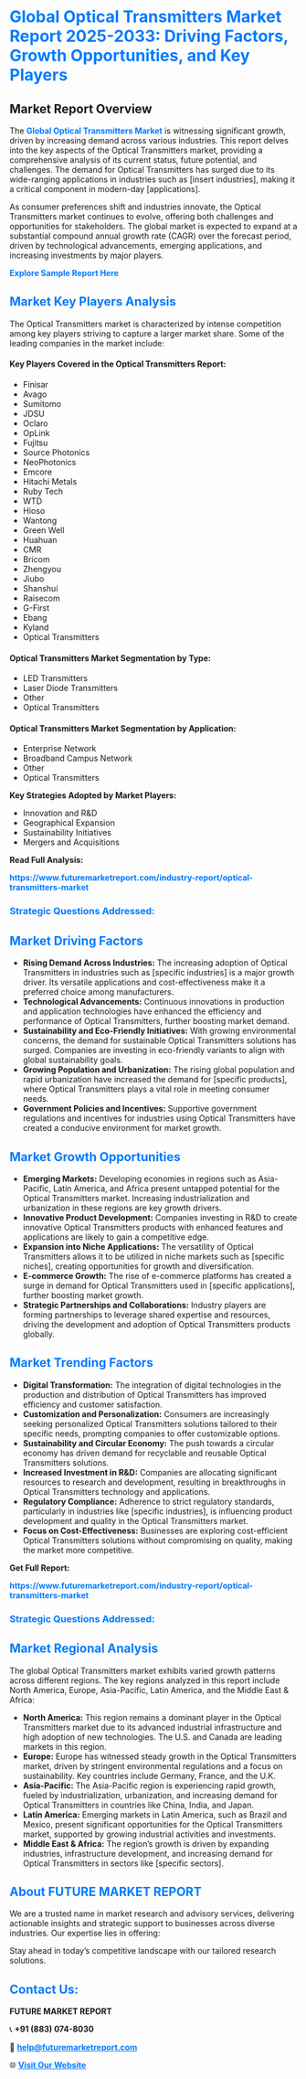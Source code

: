 <h1 style="color: #007BFF;">Global Optical Transmitters Market Report 2025-2033: Driving Factors, Growth Opportunities, and Key Players</h1>

<section id="overview">
<h2>Market Report Overview</h2>
<p>The <a href="https://www.futuremarketreport.com/industry-report/optical-transmitters-market" style="color: #007BFF; text-decoration: none;"><strong>Global Optical Transmitters Market</strong></a> is witnessing significant growth, driven by increasing demand across various industries. This report delves into the key aspects of the Optical Transmitters market, providing a comprehensive analysis of its current status, future potential, and challenges. The demand for Optical Transmitters has surged due to its wide-ranging applications in industries such as [insert industries], making it a critical component in modern-day [applications].</p>
<p>As consumer preferences shift and industries innovate, the Optical Transmitters market continues to evolve, offering both challenges and opportunities for stakeholders. The global market is expected to expand at a substantial compound annual growth rate (CAGR) over the forecast period, driven by technological advancements, emerging applications, and increasing investments by major players.</p>
</section>

<section id="overview">
<p><a href="https://www.futuremarketreport.com/request-sample/reportId=110448" style="color: #007BFF; text-decoration: none;"><strong>Explore Sample Report Here</strong></a></p>
</section>

<section id="key-players">
<h2 style="color: #007BFF;">Market Key Players Analysis</h2>
<p>The Optical Transmitters market is characterized by intense competition among key players striving to capture a larger market share. Some of the leading companies in the market include:</p>
<h4>Key Players Covered in the Optical Transmitters Report:</h4>
<ul><li>Finisar</li><li>Avago</li><li>Sumitomo</li><li>JDSU</li><li>Oclaro</li><li>OpLink</li><li>Fujitsu</li><li>Source Photonics</li><li>NeoPhotonics</li><li>Emcore</li><li>Hitachi Metals</li><li>Ruby Tech</li><li>WTD</li><li>Hioso</li><li>Wantong</li><li>Green Well</li><li>Huahuan</li><li>CMR</li><li>Bricom</li><li>Zhengyou</li><li>Jiubo</li><li>Shanshui</li><li>Raisecom</li><li>G-First</li><li>Ebang</li><li>Kyland</li><li>Optical Transmitters</li></ul>
<h4>Optical Transmitters Market Segmentation by Type:</h4>
<ul><li>LED Transmitters</li><li>Laser Diode Transmitters</li><li>Other</li><li>Optical Transmitters</li></ul>

<h4>Optical Transmitters Market Segmentation by Application:</h4>
<ul><li>Enterprise Network</li><li>Broadband Campus Network</li><li>Other</li><li>Optical Transmitters</li></ul>
<p><strong>Key Strategies Adopted by Market Players:</strong></p>
<ul>
<li>Innovation and R&D</li>
<li>Geographical Expansion</li>
<li>Sustainability Initiatives</li>
<li>Mergers and Acquisitions</li>
</ul>
</section>

<section>
<p><strong>Read Full Analysis: </strong></p><a href="https://www.futuremarketreport.com/industry-report/optical-transmitters-market" style="color: #007BFF; text-decoration: none;"><strong>https://www.futuremarketreport.com/industry-report/optical-transmitters-market</strong></a>
<h3 style="color: #007BFF;">Strategic Questions Addressed:</h3>
</section>

<section id="driving-factors">
<h2 style="color: #007BFF;">Market Driving Factors</h2>
<ul>
<li><strong>Rising Demand Across Industries:</strong> The increasing adoption of Optical Transmitters in industries such as [specific industries] is a major growth driver. Its versatile applications and cost-effectiveness make it a preferred choice among manufacturers.</li>
<li><strong>Technological Advancements:</strong> Continuous innovations in production and application technologies have enhanced the efficiency and performance of Optical Transmitters, further boosting market demand.</li>
<li><strong>Sustainability and Eco-Friendly Initiatives:</strong> With growing environmental concerns, the demand for sustainable Optical Transmitters solutions has surged. Companies are investing in eco-friendly variants to align with global sustainability goals.</li>
<li><strong>Growing Population and Urbanization:</strong> The rising global population and rapid urbanization have increased the demand for [specific products], where Optical Transmitters plays a vital role in meeting consumer needs.</li>
<li><strong>Government Policies and Incentives:</strong> Supportive government regulations and incentives for industries using Optical Transmitters have created a conducive environment for market growth.</li>
</ul>
</section>

<section id="growth-opportunities">
<h2 style="color: #007BFF;">Market Growth Opportunities</h2>
<ul>
<li><strong>Emerging Markets:</strong> Developing economies in regions such as Asia-Pacific, Latin America, and Africa present untapped potential for the Optical Transmitters market. Increasing industrialization and urbanization in these regions are key growth drivers.</li>
<li><strong>Innovative Product Development:</strong> Companies investing in R&D to create innovative Optical Transmitters products with enhanced features and applications are likely to gain a competitive edge.</li>
<li><strong>Expansion into Niche Applications:</strong> The versatility of Optical Transmitters allows it to be utilized in niche markets such as [specific niches], creating opportunities for growth and diversification.</li>
<li><strong>E-commerce Growth:</strong> The rise of e-commerce platforms has created a surge in demand for Optical Transmitters used in [specific applications], further boosting market growth.</li>
<li><strong>Strategic Partnerships and Collaborations:</strong> Industry players are forming partnerships to leverage shared expertise and resources, driving the development and adoption of Optical Transmitters products globally.</li>
</ul>
</section>

<section id="trending-factors">
<h2 style="color: #007BFF;">Market Trending Factors</h2>
<ul>
<li><strong>Digital Transformation:</strong> The integration of digital technologies in the production and distribution of Optical Transmitters has improved efficiency and customer satisfaction.</li>
<li><strong>Customization and Personalization:</strong> Consumers are increasingly seeking personalized Optical Transmitters solutions tailored to their specific needs, prompting companies to offer customizable options.</li>
<li><strong>Sustainability and Circular Economy:</strong> The push towards a circular economy has driven demand for recyclable and reusable Optical Transmitters solutions.</li>
<li><strong>Increased Investment in R&D:</strong> Companies are allocating significant resources to research and development, resulting in breakthroughs in Optical Transmitters technology and applications.</li>
<li><strong>Regulatory Compliance:</strong> Adherence to strict regulatory standards, particularly in industries like [specific industries], is influencing product development and quality in the Optical Transmitters market.</li>
<li><strong>Focus on Cost-Effectiveness:</strong> Businesses are exploring cost-efficient Optical Transmitters solutions without compromising on quality, making the market more competitive.</li>
</ul>
</section>

<section>
<p><strong>Get Full Report: </strong></p><a href="https://www.futuremarketreport.com/industry-report/optical-transmitters-market" style="color: #007BFF; text-decoration: none;"><strong>https://www.futuremarketreport.com/industry-report/optical-transmitters-market</strong></a>
<h3 style="color: #007BFF;">Strategic Questions Addressed:</h3>
</section>


<section id="regional-analysis">
<h2 style="color: #007BFF;">Market Regional Analysis</h2>
<p>The global Optical Transmitters market exhibits varied growth patterns across different regions. The key regions analyzed in this report include North America, Europe, Asia-Pacific, Latin America, and the Middle East & Africa:</p>
<ul>
<li><strong>North America:</strong> This region remains a dominant player in the Optical Transmitters market due to its advanced industrial infrastructure and high adoption of new technologies. The U.S. and Canada are leading markets in this region.</li>
<li><strong>Europe:</strong> Europe has witnessed steady growth in the Optical Transmitters market, driven by stringent environmental regulations and a focus on sustainability. Key countries include Germany, France, and the U.K.</li>
<li><strong>Asia-Pacific:</strong> The Asia-Pacific region is experiencing rapid growth, fueled by industrialization, urbanization, and increasing demand for Optical Transmitters in countries like China, India, and Japan.</li>
<li><strong>Latin America:</strong> Emerging markets in Latin America, such as Brazil and Mexico, present significant opportunities for the Optical Transmitters market, supported by growing industrial activities and investments.</li>
<li><strong>Middle East & Africa:</strong> The region’s growth is driven by expanding industries, infrastructure development, and increasing demand for Optical Transmitters in sectors like [specific sectors].</li>
</ul>
</section>

<footer>
<h2 style="color: #007BFF;">About FUTURE MARKET REPORT</h2>
<p>We are a trusted name in market research and advisory services, delivering actionable insights and strategic support to businesses across diverse industries. Our expertise lies in offering:</p>

<p>Stay ahead in today’s competitive landscape with our tailored research solutions.</p>

<h2 style="color: #007BFF;">Contact Us:</h2>
<p><strong>FUTURE MARKET REPORT</strong></p>
<p>📞 <strong>+91 (883) 074-8030</strong></p>
<p>📧 <strong><a href="mailto:help@futuremarketreport.com" style="color: #007BFF;">help@futuremarketreport.com</a></strong></p>
<p>🌐 <strong><a href="https://www.futuremarketreport.com/" style="color: #007BFF;">Visit Our Website</a></strong></p>
</footer>
